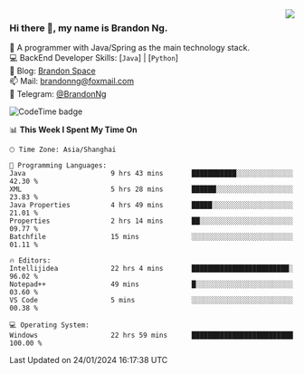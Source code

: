 <img  align="right" src="https://github-readme-stats-brandon0824.vercel.app/api/top-langs/?username=brandon0824&layout=compact">

### Hi there 👋, my name is Brandon Ng.

🌱 A programmer with Java/Spring as the main technology stack.  
💻 BackEnd Developer Skills: [`Java`] | [`Python`]  
📝 Blog: [Brandon Space](https://brandonng.tech)  
📫 Mail: brandonng@foxmail.com  
📰 Telegram: [@BrandonNg](https://t.me/BrandonNg24)  

![CodeTime badge](https://img.shields.io/endpoint?style=flat-square&url=https%3A%2F%2Fapi.codetime.dev%2Fshield%3Fid%3D128%26project%3D%26in%3D604800000)

<!--START_SECTION:waka-->
📊 **This Week I Spent My Time On** 

```text
🕑︎ Time Zone: Asia/Shanghai

💬 Programming Languages: 
Java                     9 hrs 43 mins       ███████████░░░░░░░░░░░░░░   42.30 % 
XML                      5 hrs 28 mins       ██████░░░░░░░░░░░░░░░░░░░   23.83 % 
Java Properties          4 hrs 49 mins       █████░░░░░░░░░░░░░░░░░░░░   21.01 % 
Properties               2 hrs 14 mins       ██░░░░░░░░░░░░░░░░░░░░░░░   09.77 % 
Batchfile                15 mins             ░░░░░░░░░░░░░░░░░░░░░░░░░   01.11 % 

🔥 Editors: 
Intellijidea             22 hrs 4 mins       ████████████████████████░   96.02 % 
Notepad++                49 mins             █░░░░░░░░░░░░░░░░░░░░░░░░   03.60 % 
VS Code                  5 mins              ░░░░░░░░░░░░░░░░░░░░░░░░░   00.38 % 

💻 Operating System: 
Windows                  22 hrs 59 mins      █████████████████████████   100.00 % 
```


 Last Updated on 24/01/2024 16:17:38 UTC
<!--END_SECTION:waka-->
